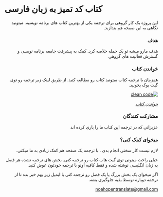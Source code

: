 # کتاب کد تمیز به زبان فارسی
<div dir="rtl">
این پروژه یک کار گروهی برای ترجمه یکی از بهترین کتاب های برنامه نویسیه. میتونید نگاهی به این صفحه هم بندازید.

### هدف

هدف مارو میشه تو یک جمله خلاصه کرد. کمک به پیشرفت جامعه برنامه نویسی و گسترش فعالیت های گروهی

### خواندن کتاب

همزمان با ترجمه کتاب میتونید کتاب رو مطالعه کنید. از طریق لینک زیر ترجمه رو توی گیت بوک بخونید.


[![clean code](https://i-cdn.embed.ly/1/display/crop?height=300&key=fd92ebbc52fc43fb98f69e50e7893c13&url=https%3A%2F%2Fapp.gitbook.com%2Fshare%2Fspace%2Fthumbnail%2F-M4Sx7gjQhjCQ3ss1M5N.png&width=636
)](https://app.gitbook.com/@noa01001000/s/kd-tmyz/~/drafts/-M4XdXSSEzjDj747nTGA/)

*[خواندن کتاب](https://app.gitbook.com/@noa01001000/s/kd-tmyz/)*

### مشارکت کنندگان

عزیزانی که در ترجمه این کتاب ما را یاری کرده اند


### میخوای کمک کنی؟

لازم نیست کار سختی انجام بدی . با ترجمه یک صفحه هم کمک زیادی به ما میکنی.

خیلی راحت میتونی توی گیت هاب کتاب رو ترجمه کنی. بخش های ترجمه نشده هر فصل به زبان انگلیسی نوشته شده و فقط کافیه اونو با ترجمه خودتون عوض کنید.

اگر میخوای یک بخش بزرگ یا یک فصل رو ترجمه کنی با ایمیل زیر بهم خبر بده تا از ترجمه دوباره توسط بقیه جلوگیری بشه.   

<a dir="ltr" href="mailto:noahopentranslate@gmail.com">noahopentranslate@gmail.com</a>
 
</div>



